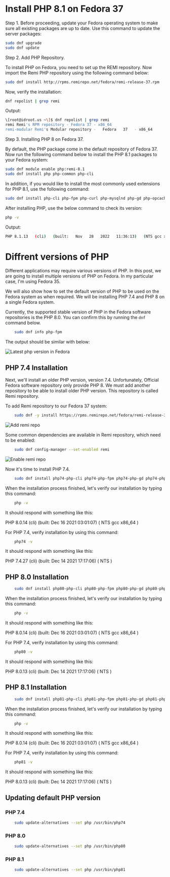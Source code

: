 # Install PHP 8.1 on Fedora 37

Step 1. Before proceeding, update your Fedora operating system to make sure all existing packages are up to date. Use this command to update the server packages:

```bash
sudo dnf upgrade
sudo dnf update
```

Step 2. Add PHP Repository.

To install PHP on Fedora, you need to set up the REMI repository. Now import the Remi PHP repository using the following command below:

```bash
sudo dnf install http://rpms.remirepo.net/fedora/remi-release-37.rpm
```

Now, verify the installation:

```bash
dnf repolist | grep remi
```

Output:

```bash
\[root@idroot.us ~\]$ dnf repolist | grep remi
remi Remi's RPM repository - Fedora 37 - x86_64
remi-modular Remi's Modular repository -   Fedora   37   - x86_64
```

Step 3. Installing PHP 8 on Fedora 37.

By default, the PHP package come in the default repository of Fedora 37. Now run the following command below to install the PHP 8.1 packages to your Fedora system:

```bash
sudo dnf module enable php:remi-8.1 
sudo dnf install php php-common php-cli
```

In addition, if you would like to install the most commonly used extensions for PHP 8.1, use the following command:

```bash
sudo dnf install php-cli php-fpm php-curl php-mysqlnd php-gd php-opcache php-zip php-intl php-common php-bcmath php-imagick php-xmlrpc php-json php-readline php-memcached php-redis php-mbstring php-apcu php-xml php-dom php-redis php-memcached php-memcache
```

After installing PHP, use the below command to check its version:

```bash
php -v
```

Output:

```bash
PHP 8.1.13   (cli)   (built:   Nov   28   2022   11:36:13)   (NTS gcc x86_64)   Copyright   (c)   The PHP Group   Zend   Engine v4.1.13,   Copyright   (c)   Zend   Technologies   with   Zend   OPcache v8.1.13,   Copyright   (c),   by   Zend   Technologies
```

# Diffrent versions of PHP

Different applications may require various versions of PHP. In this post, we are going to install multiple versions of PHP on Fedora. In my particular case, I'm using Fedora 35.  

We will also show how to set the default version of PHP to be used on the Fedora system as when required. We will be installing PHP 7.4 and PHP 8 on a single Fedora system.  

Currently, the supported stable version of PHP in the Fedora software repositories is the PHP 8.0. You can confirm this by running the `dnf` command below.

```bash
    sudo dnf info php-fpm
```

The output should be similar with below:

![Latest php version in Fedora](https://r00t4bl3.com/uploads/attachment-screenshot-from-2021-12-28-15-15-21-e8777ca9eba2e4bfebd85f0e062e15a9.png)

## PHP 7.4 Installation

Next, we'll install an older PHP version, version 7.4. Unfortunately, Official Fedora software repository only provide PHP 8. We must add another repository to be able to install older PHP version. This repository is called Remi repository.

To add Remi repository to our Fedora 37 system:

```bash
    sudo dnf -y install https://rpms.remirepo.net/fedora/remi-release-37.rpm
```

![Add remi repo](https://r00t4bl3.com/uploads/attachment-screenshot-from-2021-12-28-15-35-45-66201257e9817f0707abe5d547f0481a.png)

Some common dependencies are available in Remi repository, which need to be enabled:

```bash
    sudo dnf config-manager --set-enabled remi
```

![Enable remi repo](https://r00t4bl3.com/uploads/attachment-screenshot-from-2021-12-28-15-39-52-c718b8e202fb22332471300d1c65fa90.png)

Now it's time to install PHP 7.4.

```bash
    sudo dnf install php74-php-cli php74-php-fpm php74-php-gd php74-php-curl php74-php-mysqlnd php74-php-zip php74-php-xml php74-php-mbstring php74-php-bcmath
```

When the installation process finished, let's verify our installation by typing this command:

```bash
    php -v
```

It should respond with something like this:  

PHP 8.0.14 (cli) (built: Dec 16 2021 03:01:07) ( NTS gcc x86_64 )

For PHP 7.4, verify installation by using this command:  

```bash
    php74 -v
```

It should respond with something like this:  

PHP 7.4.27 (cli) (built: Dec 14 2021 17:17:06) ( NTS )

## PHP 8.0 Installation

```bash
    sudo dnf install php80-php-cli php80-php-fpm php80-php-gd php80-php-curl php80-php-mysqlnd php80-php-zip php80-php-xml php80-php-mbstring php80-php-bcmath
```

When the installation process finished, let's verify our installation by typing this command:

```bash
    php -v
```

It should respond with something like this:  

PHP 8.0.14 (cli) (built: Dec 16 2021 03:01:07) ( NTS gcc x86_64 )

For PHP 7.4, verify installation by using this command:  

```bash
    php80 -v
```

It should respond with something like this:  

PHP 8.0.13 (cli) (built: Dec 14 2021 17:17:06) ( NTS )

## PHP 8.1 Installation

```bash
    sudo dnf install php81-php-cli php81-php-fpm php81-php-gd php81-php-curl php81-php-mysqlnd php81-php-zip php81-php-xml php81-php-mbstring php81-php-bcmath
```

When the installation process finished, let's verify our installation by typing this command:

```bash
    php -v
```

It should respond with something like this:  

PHP 8.0.14 (cli) (built: Dec 16 2021 03:01:07) ( NTS gcc x86_64 )

For PHP 7.4, verify installation by using this command:  

```bash
    php81 -v
```

It should respond with something like this:  

PHP 8.0.13 (cli) (built: Dec 14 2021 17:17:06) ( NTS )

## Updating default PHP version

### PHP 7.4

```bash
    sudo update-alternatives --set php /usr/bin/php74
```

### PHP 8.0

```bash
    sudo update-alternatives --set php /usr/bin/php80
```

### PHP 8.1

```bash
    sudo update-alternatives --set php /usr/bin/php81
```
